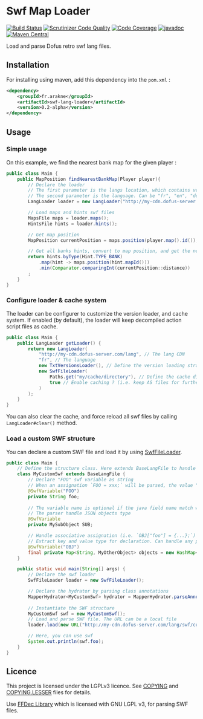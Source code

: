 # Swf Map Loader
[![Build Status](https://scrutinizer-ci.com/g/Arakne/SwfLangLoader/badges/build.png?b=master)](https://scrutinizer-ci.com/g/Arakne/SwfLangLoader/build-status/master) [![Scrutinizer Code Quality](https://scrutinizer-ci.com/g/Arakne/SwfLangLoader/badges/quality-score.png?b=master)](https://scrutinizer-ci.com/g/Arakne/SwfLangLoader/?branch=master) [![Code Coverage](https://scrutinizer-ci.com/g/Arakne/SwfLangLoader/badges/coverage.png?b=master)](https://scrutinizer-ci.com/g/Arakne/SwfLangLoader/?branch=master) [![javadoc](https://javadoc.io/badge2/fr.arakne/swf-lang-loader/javadoc.svg)](https://javadoc.io/doc/fr.arakne/swf-lang-loader) [![Maven Central](https://img.shields.io/maven-central/v/fr.arakne/swf-lang-loader)](https://search.maven.org/artifact/fr.arakne/swf-lang-loader) 
 
Load and parse Dofus retro swf lang files.

## Installation

For installing using maven, add this dependency into the `pom.xml` :

```xml
<dependency>
    <groupId>fr.arakne</groupId>
    <artifactId>swf-lang-loader</artifactId>
    <version>0.2-alpha</version>
</dependency>
```

## Usage

### Simple usage

On this example, we find the nearest bank map for the given player :

```java
public class Main {
    public MapPosition findNearestBankMap(Player player){
        // Declare the loader 
        // The first parameter is the langs location, which contains versions_xx.txt files, and swf folder
        // The second parameter is the language. Can be "fr", "en", "de", "es", "it", "nl", "pt"
        LangLoader loader = new LangLoader("http://my-cdn.dofus-server.com/lang", "fr");

        // Load maps and hints swf files
        MapsFile maps = loader.maps();
        HintsFile hints = loader.hints();

        // Get map position
        MapPosition currentPosition = maps.position(player.map().id());

        // Get all banks hints, convert to map position, and get the nearest position
        return hints.byType(Hint.TYPE_BANK)
            .map(hint -> maps.position(hint.mapId()))
            .min(Comparator.comparingInt(currentPosition::distance))
        ;
    }
}
```

### Configure loader & cache system

The loader can be configurer to customize the version loader, and cache system.
If enabled (by default), the loader will keep decompiled action script files as cache.

```java
public class Main {
    public LangLoader getLoader() {
        return new LangLoader(
            "http://my-cdn.dofus-server.com/lang", // The lang CDN 
            "fr", // The language
            new TxtVersionsLoader(), // Define the version loading strategy. TxtVersionsLoader will parse versions_xx.txt file
            new SwfFileLoader(
                Paths.get("my/cache/directory"), // Define the cache directory
                true // Enable caching ? (i.e. keep AS files for further use)
            )
        );
    }
}
```

You can also clear the cache, and force reload all swf files by calling `LangLoader#clear()` method.

### Load a custom SWF structure

You can declare a custom SWF file and load it by using [SwfFileLoader](./src/main/java/fr/arakne/swflangloader/loader/SwfFileLoader.java).

```java
public class Main {
    // Define the structure class. Here extends BaseLangFile to handle default (i.e. undeclared) SWF variable
    class MyCustomSwf extends BaseLangFile {
        // Declare "FOO" swf variable as string
        // When an assignation `FOO = xxx;` will be parsed, the value "xxx" will be interpreted as String, and MyCustomSwf#foo will be set. 
        @SwfVariable("FOO")
        private String foo;
    
        // The variable name is optional if the java field name match with the SWF variable.
        // The parser handle JSON objects type
        @SwfVariable
        private MySubObject SUB;

        // Handle associative assignation (i.e. `OBJ["foo"] = {...};`)
        // Extract key and value type for declaration. Can handle any primitive value as key.
        @SwfVariable("OBJ")
        final private Map<String, MyOtherObject> objects = new HashMap<>();
    }

    public static void main(String[] args) {
        // Declare the swf loader
        SwfFileLoader loader = new SwfFileLoader();

        // Declare the hydrator by parsing class annotations
        MapperHydrator<MyCustomSwf> hydrator = MapperHydrator.parseAnnotations(MyCustomSwf.class);
        
        // Instantiate the SWF structure
        MyCustomSwf swf = new MyCustomSwf();
        // Load and parse SWF file. The URL can be a local file
        loader.load(new URL("http://my-cdn.dofus-server.com/lang/swf/custom_fr_123.swf"), swf, hydrator);

        // Here, you can use swf
        System.out.println(swf.foo);
    }
}
```

## Licence

This project is licensed under the LGPLv3 licence. See [COPYING](./COPYING) and [COPYING.LESSER](./COPYING.LESSER) files for details.

Use [FFDec Library](https://github.com/jindrapetrik/jpexs-decompiler) which is licensed with GNU LGPL v3, for parsing SWF files.
